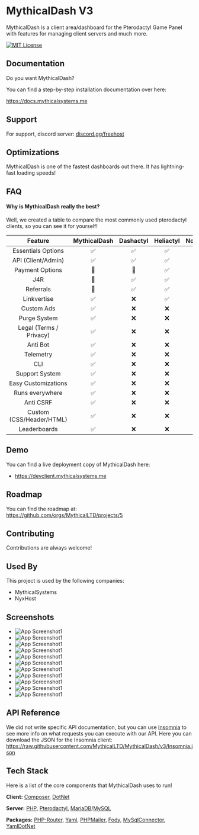 # MythicalDash V3 

MythicalDash is a client area/dashboard for the Pterodactyl Game Panel with features for managing client servers and much more.



[![MIT License](https://img.shields.io/badge/License-MIT-green.svg)](https://choosealicense.com/licenses/mit/)
## Documentation

Do you want MythicalDash?

You can find a step-by-step installation documentation over here: 

https://docs.mythicalsystems.me
## Support

For support, discord server: [discord.gg/freehost](https://discord.gg/freehost)


## Optimizations

MythicalDash is one of the fastest dashboards out there. It has lightning-fast loading speeds! 


## FAQ

#### Why is MythicalDash really the best?

Well, we created a table to compare the most commonly used pterodactyl clients, so you can see it for yourself!

| Feature | MythicalDash | Dashactyl | Heliactyl | NorthClient  | HolaClient | Meteor | 
| :---:   | :---: | :---: | :--: | :--: | :--: | :--: |
| Essentials Options | ✅|✅|✅|✅|✅|✅|
| API (Client/Admin) |✅|✅|✅|✅|✅| ✅|
| Payment Options | 🔄|🔄|✅|✅|✅|✅|
| J4R | 🔄|✅|✅|✅|✅|✅|
| Referrals |🔄|✅|✅|✅|✅|✅|
| Linkvertise | ✅|❌|✅|✅|✅|✅|
| Custom Ads | ✅|❌|❌|✅|✅|✅|
| Purge System | ✅|❌|❌|❌|✅|✅|
| Legal (Terms / Privacy)|✅|❌|❌|❌|✅|✅|
| Anti Bot |✅|❌|❌|❌|❌|✅|
|Telemetry|✅|❌|❌|❌|❌|✅|
| CLI |✅|❌|❌|❌|❌|✅|
| Support System | ✅|❌|❌|❌|❌|⚠️|
| Easy Customizations | ✅|❌|❌|❌|❌|⚠️|
| Runs everywhere |✅|❌|❌|❌|❌|⚠️|
| Anti CSRF |✅|❌|❌|❌|❌|❌|
| Custom (CSS/Header/HTML) |✅|❌|❌|❌|❌|❌|
| Leaderboards |✅|❌|❌|❌|❌|❌|

## Demo

You can find a live deployment copy of MythicalDash here:
- https://devclient.mythicalsystems.me

## Roadmap

You can find the roadmap at: https://github.com/orgs/MythicalLTD/projects/5


## Contributing

Contributions are always welcome!


## Used By

This project is used by the following companies:

- MythicalSystems
- NyxHost


## Screenshots

- ![App Screenshot1](https://i.imgur.com/fLIYnqK.png)
- ![App Screenshot1](https://i.imgur.com/k3hBOut.png)
- ![App Screenshot1](https://i.imgur.com/QDr6jk5.png)
- ![App Screenshot1](https://i.imgur.com/1o5WNHo.png)
- ![App Screenshot1](https://i.imgur.com/YcEb4YE.png)
- ![App Screenshot1](https://i.imgur.com/KuJMgZk.png)
- ![App Screenshot1](https://i.imgur.com/Nf0aFAt.png)
- ![App Screenshot1](https://i.imgur.com/GwVkHbT.png)
- ![App Screenshot1](https://i.imgur.com/mVBrtV5.png)
- ![App Screenshot1](https://i.imgur.com/70rXiHt.png)
- ![App Screenshot1](https://i.imgur.com/WrroKW3.png)

## API Reference

We did not write specific API documentation, but you can use [Insomnia](https://insomnia.rest/download) to see more info on what requests you can execute with our API. Here you can download the JSON for the Insomnia client: https://raw.githubusercontent.com/MythicalLTD/MythicalDash/v3/Insomnia.json

## Tech Stack

Here is a list of the core components that MythicalDash uses to run!

**Client:** [Composer](https://getcomposer.org/), [DotNet](https://dot.net)

**Server:** [PHP](https://php.net), [Pterodactyl](https://pterodactyl.io), [MariaDB](https://mariadb.com)/[MySQL](https://mysql.com)

**Packages:**
[PHP-Router](https://packagist.org/packages/mythicalsystems/php-router), [Yaml](https://packagist.org/packages/symfony/yaml), [PHPMailer](https://packagist.org/packages/phpmailer/phpmailer), [Fody](https://www.nuget.org/packages/Costura.Fody/), [MySqlConnector](https://www.nuget.org/packages/MySqlConnector/), [YamlDotNet](https://www.nuget.org/packages/YamlDotNet)